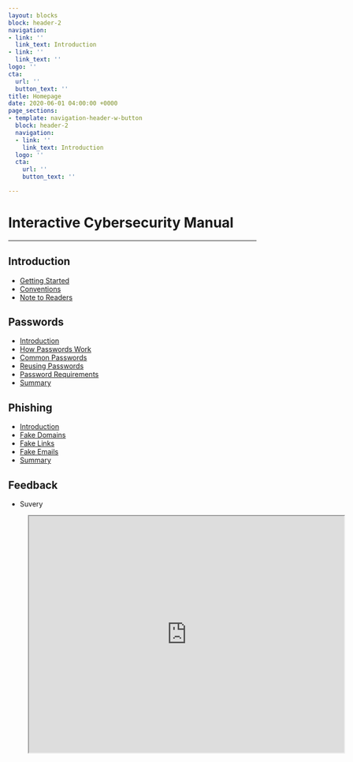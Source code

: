 ```yaml
---
layout: blocks
block: header-2
navigation:
- link: ''
  link_text: Introduction
- link: ''
  link_text: ''
logo: ''
cta:
  url: ''
  button_text: ''
title: Homepage
date: 2020-06-01 04:00:00 +0000
page_sections:
- template: navigation-header-w-button
  block: header-2
  navigation:
  - link: ''
    link_text: Introduction
  logo: ''
  cta:
    url: ''
    button_text: ''

---
```

# Interactive Cybersecurity Manual

***

## Introduction

* [Getting Started](./getting_started.html)
* [Conventions](./conventions.html)
* [Note to Readers](./note_to_readers.html)

## Passwords

* [Introduction](./password_introduction.html)
* [How Passwords Work](./how_passwords_work.html)
* [Common Passwords](./common_passwords.html)
* [Reusing Passwords](./reusing_passwords.html)
* [Password Requirements](./password_requirements.html)
* [Summary](./passwords_summary.html)

## Phishing

* [Introduction](./phishing_introduction.html)
* [Fake Domains](./fake_domains.html)
* [Fake Links](./fake_links.html)
* [Fake Emails](./fake_emails.html)
* [Summary](./phishing_summary.html)

## Feedback

* Suvery

<!-- blank line -->
<figure class="video_container">
<iframe src="https://drive.google.com/file/d/1gkPGHafSDluT107du-zdTDvTQAtR469X/preview" width="640" height="480"></iframe>
</figure>
<!-- blank line -->